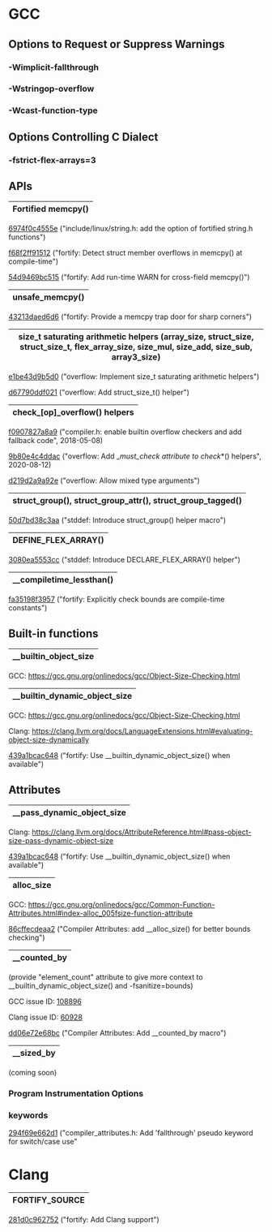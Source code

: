 # GCC
  ## Options to Request or Suppress Warnings
  ### -Wimplicit-fallthrough
  ### -Wstringop-overflow
  ### -Wcast-function-type

  ## Options Controlling C Dialect
  ### -fstrict-flex-arrays=3  

  ## APIs

 | Fortified memcpy() |
 | :------: |
 
   [6974f0c4555e](https://git.kernel.org/linus/6974f0c4555e) ("include/linux/string.h: add the option of fortified string.h functions") 
   
   [f68f2ff91512](https://git.kernel.org/linus/f68f2ff91512) ("fortify: Detect struct member overflows in memcpy() at compile-time") 
   
  [54d9469bc515](https://git.kernel.org/linus/54d9469bc515) ("fortify: Add run-time WARN for cross-field memcpy()") 
  
  | unsafe_memcpy() |
  | :------: |
  
  [43213daed6d6](https://git.kernel.org/linus/43213daed6d6) ("fortify: Provide a memcpy trap door for sharp corners")

  | size_t saturating arithmetic helpers (array_size, struct_size, struct_size_t, flex_array_size, size_mul, size_add, size_sub, array3_size) |
  | :------: |

  [e1be43d9b5d0](https://git.kernel.org/linus/e1be43d9b5d0) ("overflow: Implement size_t saturating arithmetic helpers")
  
  [d67790ddf021](https://git.kernel.org/linus/d67790ddf021) ("overflow: Add struct_size_t() helper")

  | check_[op]_overflow() helpers |
  | :------: |

  [f0907827a8a9](https://git.kernel.org/linus/f0907827a8a9) ("compiler.h: enable builtin overflow checkers and add fallback code", 2018-05-08)
  
  [9b80e4c4ddac](https://git.kernel.org/linus/9b80e4c4ddac) ("overflow: Add __must_check attribute to check_*() helpers", 2020-08-12)
  
  [d219d2a9a92e](https://git.kernel.org/linus/d219d2a9a92e) ("overflow: Allow mixed type arguments")

  | struct_group(), struct_group_attr(), struct_group_tagged() |
  | :------: |

  [50d7bd38c3aa](https://git.kernel.org/linus/50d7bd38c3aa) ("stddef: Introduce struct_group() helper macro")

  | DEFINE_FLEX_ARRAY() |
  | :------: |

  [3080ea5553cc](https://git.kernel.org/linus/3080ea5553cc) ("stddef: Introduce DECLARE_FLEX_ARRAY() helper")

  | __compiletime_lessthan() |
  | :------: |

  [fa35198f3957](https://git.kernel.org/linus/fa35198f3957) ("fortify: Explicitly check bounds are compile-time constants")
  
  ## Built-in functions
  | __builtin_object_size |
  | :------: |
  GCC: https://gcc.gnu.org/onlinedocs/gcc/Object-Size-Checking.html

  | __builtin_dynamic_object_size |
  | :------: |
  GCC: https://gcc.gnu.org/onlinedocs/gcc/Object-Size-Checking.html
  
  Clang: https://clang.llvm.org/docs/LanguageExtensions.html#evaluating-object-size-dynamically

  [439a1bcac648](https://git.kernel.org/linus/439a1bcac648) ("fortify: Use __builtin_dynamic_object_size() when available")
      

  ## Attributes

  | __pass_dynamic_object_size |
  | :------: |
  Clang: https://clang.llvm.org/docs/AttributeReference.html#pass-object-size-pass-dynamic-object-size

  [439a1bcac648](https://git.kernel.org/linus/439a1bcac648) ("fortify: Use __builtin_dynamic_object_size() when available")
  

  | __alloc_size__ |
  | :------: |
  GCC: https://gcc.gnu.org/onlinedocs/gcc/Common-Function-Attributes.html#index-alloc_005fsize-function-attribute
  
  [86cffecdeaa2](https://git.kernel.org/linus/86cffecdeaa2) ("Compiler Attributes: add __alloc_size() for better bounds checking")

  | __counted_by |
  | :------: |
  (provide "element_count" attribute to give more context to __builtin_dynamic_object_size() and -fsanitize=bounds)
  
  GCC issue ID: [108896](https://gcc.gnu.org/bugzilla/show_bug.cgi?id=108896)
  
  Clang issue ID: [60928](https://github.com/llvm/llvm-project/issues/60928) 

  [dd06e72e68bc](https://git.kernel.org/linus/dd06e72e68bc) ("Compiler Attributes: Add __counted_by macro")

  | __sized_by |
  | :------: |
  (coming soon)

  ### Program Instrumentation Options

  ### keywords

  [294f69e662d1](https://git.kernel.org/linus/294f69e662d1) ("compiler_attributes.h: Add 'fallthrough' pseudo keyword for switch/case use"

# Clang

| FORTIFY_SOURCE |
  | :------: |
[281d0c962752](https://git.kernel.org/linus/281d0c962752) ("fortify: Add Clang support")



